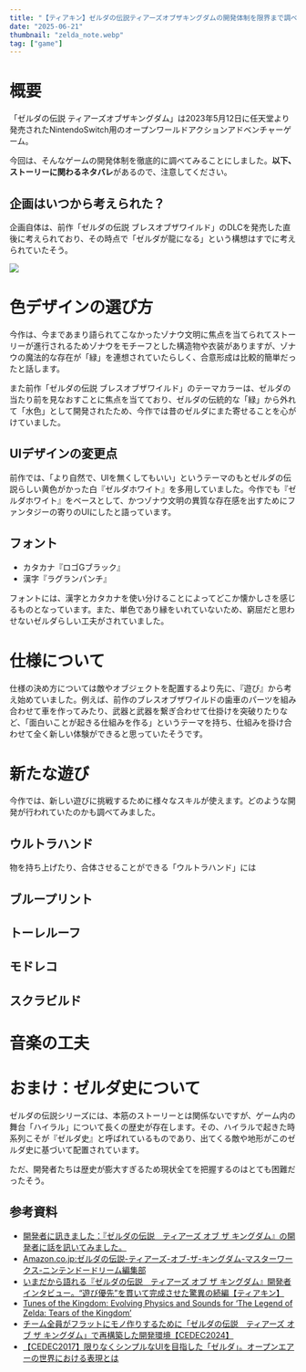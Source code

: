 ```yaml
---
title: "【ティアキン】ゼルダの伝説ティアーズオブザキングダムの開発体制を限界まで調べてみた"
date: "2025-06-21"
thumbnail: "zelda_note.webp"
tag: ["game"]
---
```


# 概要

「ゼルダの伝説 ティアーズオブザキングダム」は2023年5月12日に任天堂より発売されたNintendoSwitch用のオープンワールドアクションアドベンチャーゲーム。

今回は、そんなゲームの開発体制を徹底的に調べてみることにしました。**以下、ストーリーに関わるネタバレ**があるので、注意してください。

## 企画はいつから考えられた？

企画自体は、前作「ゼルダの伝説 ブレスオブザワイルド」のDLCを発売した直後に考えられており、その時点で「ゼルダが龍になる」という構想はすでに考えられていたそう。

![](/blog/fig_chapter01-01.webp)

# 色デザインの選び方

今作は、今まであまり語られてこなかったゾナウ文明に焦点を当てられてストーリーが進行されるためゾナウをモチーフとした構造物や衣装がありますが、ゾナウの魔法的な存在が「緑」を連想されていたらしく、合意形成は比較的簡単だったと話します。

また前作「ゼルダの伝説 ブレスオブザワイルド」のテーマカラーは、ゼルダの当たり前を見なおすことに焦点を当てており、ゼルダの伝統的な「緑」から外れて「水色」として開発されたため、今作では昔のゼルダにまた寄せることを心がけていました。

## UIデザインの変更点

前作では、「より自然で、UIを無くしてもいい」というテーマのもとゼルダの伝説らしい黄色がかった白『ゼルダホワイト』を多用していました。今作でも『ゼルダホワイト』をベースとして、かつゾナウ文明の異質な存在感を出すためにファンタジーの寄りのUIにしたと語っています。

## フォント

- カタカナ『ロゴGブラック』
- 漢字『ラグランパンチ』

フォントには、漢字とカタカナを使い分けることによってどこか懐かしさを感じるものとなっています。また、単色であり縁をいれていないため、窮屈だと思わせないゼルダらしい工夫がされていました。

# 仕様について

仕様の決め方については敵やオブジェクトを配置するより先に、『遊び』から考え始めていました。例えば、前作のブレスオブザワイルドの歯車のパーツを組み合わせて車を作ってみたり、武器と武器を繋ぎ合わせて仕掛けを突破りたりなど、「面白いことが起きる仕組みを作る」というテーマを持ち、仕組みを掛け合わせて全く新しい体験ができると思っていたそうです。

# 新たな遊び

今作では、新しい遊びに挑戦するために様々なスキルが使えます。どのような開発が行われていたのかも調べてみました。

## ウルトラハンド

物を持ち上げたり、合体させることができる「ウルトラハンド」には

## ブループリント

## トーレルーフ

## モドレコ

## スクラビルド


# 音楽の工夫

# おまけ：ゼルダ史について

ゼルダの伝説シリーズには、本筋のストーリーとは関係ないですが、ゲーム内の舞台「ハイラル」について長くの歴史が存在します。その、ハイラルで起きた時系列こそが『ゼルダ史』と呼ばれているものであり、出てくる敵や地形がこのゼルダ史に基づいて配置されています。

ただ、開発者たちは歴史が膨大すぎるため現状全てを把握するのはとても困難だったそう。

## 参考資料
- [開発者に訊きました：『ゼルダの伝説　ティアーズ オブ ザ キングダム』の開発者に話を訊いてみました。](https://www.nintendo.com/jp/interview/totk/index.html)
- [Amazon.co.jp:ゼルダの伝説-ティアーズ-オブ-ザ-キングダム-マスターワークス-ニンテンドードリーム編集部](https://www.amazon.co.jp/%E3%82%BC%E3%83%AB%E3%83%80%E3%81%AE%E4%BC%9D%E8%AA%AC-%E3%83%86%E3%82%A3%E3%82%A2%E3%83%BC%E3%82%BA-%E3%82%AA%E3%83%96-%E3%82%B6-%E3%82%AD%E3%83%B3%E3%82%B0%E3%83%80%E3%83%A0-%E3%83%9E%E3%82%B9%E3%82%BF%E3%83%BC%E3%83%AF%E3%83%BC%E3%82%AF%E3%82%B9-%E3%83%8B%E3%83%B3%E3%83%86%E3%83%B3%E3%83%89%E3%83%BC%E3%83%89%E3%83%AA%E3%83%BC%E3%83%A0%E7%B7%A8%E9%9B%86%E9%83%A8/dp/4198658730/ref=sr_1_24?__mk_ja_JP=%E3%82%AB%E3%82%BF%E3%82%AB%E3%83%8A&crid=35M35GZ3CD6JE&dib=eyJ2IjoiMSJ9.aMPSjvJFwnbu3-3c1WZdEz6Nx1SEPPTsWld_h0WUR42yoUQSxvWRTj00OT-o4P0vs3JG0zYWbLBHBHbjCHcEp8Fom1UIPRjyTA5axrXs1sMsFDTcsn3HRHjqLq9kQdxhehPowjkzW90rgykR57JuOgVyyCcBV0FcVBSA4DX19AoGBhZuav8j4bN9YsJ47A8pbKOGOHpA48BfZOfOyMtqtNzYFLwrW24pRe8Orjka5MHaMMthBwGXVAxtQbplHK63wPdqxoo1OcOECe2IGT4AZo03Gj5fp_RamHCJiOow698.16_1utTfengAayCc9Cgr4JijbpTAxVF-kSvBPo7GD_o&dib_tag=se&keywords=%E3%83%86%E3%82%A3%E3%82%A2%E3%83%BC%E3%82%AD%E3%83%B3&qid=1750482808&sprefix=%E3%83%86%E3%82%A3%E3%82%A2%E3%82%AD%E3%83%B3%2Caps%2C148&sr=8-24#averageCustomerReviewsAnchor)
- [いまだから語れる『ゼルダの伝説　ティアーズ オブ ザ キングダム』開発者インタビュー。“遊び優先”を貫いて完成させた驚異の続編【ティアキン】](https://www.famitsu.com/news/202309/06314767.html)
- [Tunes of the Kingdom: Evolving Physics and Sounds for ‘The Legend of Zelda: Tears of the Kingdom’](https://youtu.be/N-dPDsLTrTE?feature=shared)
- [チーム全員がフラットにモノ作りするために「ゼルダの伝説　ティアーズ オブ ザ キングダム」で再構築した開発環境【CEDEC2024】](https://www.gamer.ne.jp/news/202408230080/)
- [【CEDEC2017】限りなくシンプルなUIを目指した「ゼルダ」。オープンエアーの世界における表現とは](https://game.watch.impress.co.jp/docs/news/1078846.html)